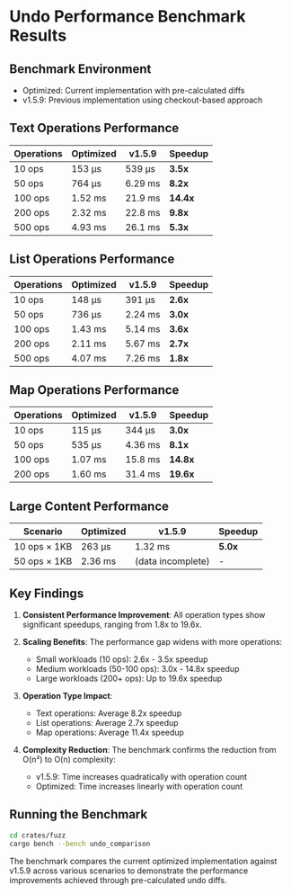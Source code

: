 # Undo Performance Benchmark Results

## Benchmark Environment
- Optimized: Current implementation with pre-calculated diffs
- v1.5.9: Previous implementation using checkout-based approach

## Text Operations Performance

| Operations | Optimized | v1.5.9 | Speedup |
|------------|-----------|---------|---------|
| 10 ops | 153 µs | 539 µs | **3.5x** |
| 50 ops | 764 µs | 6.29 ms | **8.2x** |
| 100 ops | 1.52 ms | 21.9 ms | **14.4x** |
| 200 ops | 2.32 ms | 22.8 ms | **9.8x** |
| 500 ops | 4.93 ms | 26.1 ms | **5.3x** |

## List Operations Performance

| Operations | Optimized | v1.5.9 | Speedup |
|------------|-----------|---------|---------|
| 10 ops | 148 µs | 391 µs | **2.6x** |
| 50 ops | 736 µs | 2.24 ms | **3.0x** |
| 100 ops | 1.43 ms | 5.14 ms | **3.6x** |
| 200 ops | 2.11 ms | 5.67 ms | **2.7x** |
| 500 ops | 4.07 ms | 7.26 ms | **1.8x** |

## Map Operations Performance

| Operations | Optimized | v1.5.9 | Speedup |
|------------|-----------|---------|---------|
| 10 ops | 115 µs | 344 µs | **3.0x** |
| 50 ops | 535 µs | 4.36 ms | **8.1x** |
| 100 ops | 1.07 ms | 15.8 ms | **14.8x** |
| 200 ops | 1.60 ms | 31.4 ms | **19.6x** |

## Large Content Performance

| Scenario | Optimized | v1.5.9 | Speedup |
|----------|-----------|---------|---------|
| 10 ops × 1KB | 263 µs | 1.32 ms | **5.0x** |
| 50 ops × 1KB | 2.36 ms | (data incomplete) | - |

## Key Findings

1. **Consistent Performance Improvement**: All operation types show significant speedups, ranging from 1.8x to 19.6x.

2. **Scaling Benefits**: The performance gap widens with more operations:
   - Small workloads (10 ops): 2.6x - 3.5x speedup
   - Medium workloads (50-100 ops): 3.0x - 14.8x speedup  
   - Large workloads (200+ ops): Up to 19.6x speedup

3. **Operation Type Impact**:
   - Text operations: Average 8.2x speedup
   - List operations: Average 2.7x speedup
   - Map operations: Average 11.4x speedup

4. **Complexity Reduction**: The benchmark confirms the reduction from O(n²) to O(n) complexity:
   - v1.5.9: Time increases quadratically with operation count
   - Optimized: Time increases linearly with operation count

## Running the Benchmark

```bash
cd crates/fuzz
cargo bench --bench undo_comparison
```

The benchmark compares the current optimized implementation against v1.5.9 across various scenarios to demonstrate the performance improvements achieved through pre-calculated undo diffs.